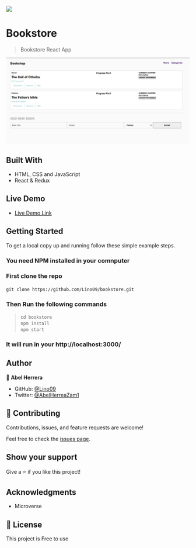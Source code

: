 ![](https://img.shields.io/badge/Microverse-blueviolet)

# Bookstore

>Bookstore React App

![screenshot](./src/assets/ss.jpg)

## Built With

- HTML, CSS and JavaScript
- React & Redux

## Live Demo

- [Live Demo Link](https://lino09.github.io/bookstore/build)

## Getting Started

To get a local copy up and running follow these simple example steps.

### You need NPM installed in your comnputer

### First clone the repo

`git clone https://github.com/Lino09/bookstore.git`

### Then Run the following commands

> `cd bookstore` <br>
> `npm install` <br> 
> `npm start` <br>

### It will run in your http://localhost:3000/


## Author

👤 **Abel Herrera**

- GitHub: [@Lino09](https://github.com/Lino09)
- Twitter: [@AbelHerreaZam1](https://twitter.com/AbelHerreaZam1)


## 🤝 Contributing

Contributions, issues, and feature requests are welcome!

Feel free to check the [issues page](../../issues/).

## Show your support

Give a ⭐️ if you like this project!

## Acknowledgments

- Microverse

## 📝 License

This project is Free to use